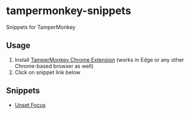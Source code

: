 # tampermonkey-snippets
Snippets for TamperMonkey

## Usage

1. Install [TamperMonkey Chrome Extension](https://chrome.google.com/webstore/detail/tampermonkey/dhdgffkkebhmkfjojejmpbldmpobfkfo?hl=en) (works in Edge or any other Chrome-based browser as well)
2. Click on snippet link below

## Snippets

* [Unset Focus](https://raw.githubusercontent.com/andrialexandrou/tampermonkey-snippets/main/unset-focus.js)
